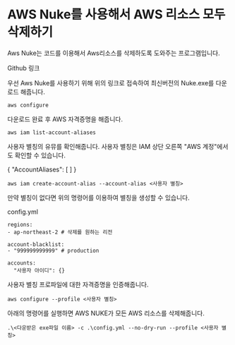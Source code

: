 # AWS Nuke를 사용해서 AWS 리소스 모두 삭제하기


Aws Nuke는 코드를 이용해서 Aws리소스를 삭제하도록 도와주는 프로그램입니다.

Github 링크

우선 Aws Nuke를 사용하기 위해 위의 링크로 접속하여
최신버전의 Nuke.exe를 다운로드 해줍니다.

```
aws configure
```
다운로드 완료 후 AWS 자격증명을 해줍니다.

```
aws iam list-account-aliases
```
사용자 별칭의 유뮤를 확인해줍니다.
사용자 별칭은 IAM 상단 오른쪽 "AWS 계정"에서도 확인할 수 있습니다.

{
    "AccountAliases": [ ]
}

```
aws iam create-account-alias --account-alias <사용자 별칭>
```
만약 별칭이 없다면
위의 명령어를 이용하여 별칭을 생성할 수 있습니다.

config.yml
```
regions:  
- ap-northeast-2 # 삭제를 원하는 리전

account-blacklist:
- "999999999999" # production

accounts:
  "사용자 아이디": {}
```

사용자 별칭 프로파일에 대한 자격증명을 인증해줍니다.
```
aws configure --profile <사용자 별칭>
```

아래의 명령어를 실행하면 AWS NUKE가 모든 AWS 리소스를 삭제해줍니다.
```
.\<다운받은 exe파일 이름> -c .\config.yml --no-dry-run --profile <사용자 별칭>
```
